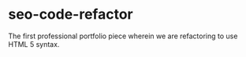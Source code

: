 # seo-code-refactor
The first professional portfolio piece wherein we are refactoring to use HTML 5 syntax.
